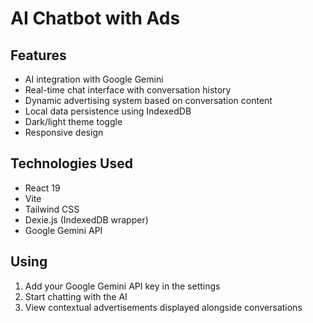 # AI Chatbot with Ads

## Features

- AI integration with Google Gemini
- Real-time chat interface with conversation history
- Dynamic advertising system based on conversation content
- Local data persistence using IndexedDB
- Dark/light theme toggle
- Responsive design

## Technologies Used

- React 19
- Vite
- Tailwind CSS
- Dexie.js (IndexedDB wrapper)
- Google Gemini API


## Using

1. Add your Google Gemini API key in the settings
2. Start chatting with the AI
3. View contextual advertisements displayed alongside conversations

